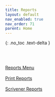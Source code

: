 ```yaml
---
title: Reports
layout: default
nav_enabled: true
nav_order: 71
parent: Home
---
```

{: .no_toc .text-delta }

<br/>
<br/>

[Reports Menu](Reports_Menu.html) <br/><br/>
[Print Reports](Print_Reports.html) <br/><br/>
[Scrivener Reports](Scrivener_Reports.html) <br/><br/>
